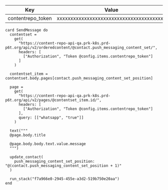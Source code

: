 <!--
 dictionary: "config"
version: "0.1.0"
columns: [] 
-->

| Key               | Value                                    |
| ----------------- | ---------------------------------------- |
| contentrepo_token | xxxxxxxxxxxxxxxxxxxxxxxxxxxxxxxxxxxxxxxx |

<!-- { section: "c1af92c3-f489-4f4b-8182-865897f83ea1", x: 0, y: 0} -->

```stack
card SendMessage do
  contentset =
    get(
      "https://content-repo-api-qa.prk-k8s.prd-p6t.org/api/v2/orderedcontent/@contact.push_messaging_content_set/",
      headers: [
        ["Authorization", "Token @config.items.contentrepo_token"]
      ]
    )

  contentset_item = contentset.body.pages[contact.push_messaging_content_set_position]

  page =
    get(
      "https://content-repo-api-qa.prk-k8s.prd-p6t.org/api/v2/pages/@contentset_item.id/",
      headers: [
        ["Authorization", "Token @config.items.contentrepo_token"]
      ],
      query: [["whatsapp", "true"]]
    )

  text("""
  @page.body.title

  @page.body.body.text.value.message
  """)

  update_contact(
    push_messaging_content_set_position: "@(contact.push_messaging_content_set_position + 1)"
  )

  run_stack("f7a966e0-2945-455e-a3d2-519b750e20aa")
end

```